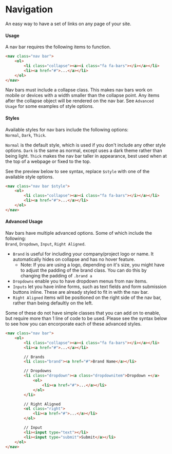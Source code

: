 # Navigation
An easy way to have a set of links on any page of your site.


#### Usage
A nav bar requires the following items to function.
```html
<nav class="nav bar">
    <ol>
        <li class="collapse"><a><i class="fa fa-bars"></i></a></li>
        <li><a href="#">...</a></li>
    </ol>
</nav>
```
Nav bars must include a collapse class. This makes nav bars work on mobile or devices with a width smaller than the collapse point. Any items after the collapse object will be rendered on the nav bar. See `Advanced Usage` for some examples of style options.

#### Styles
Available styles for nav bars include the following options:  
`Normal`, `Dark`, `Thick`.

`Normal` is the default style, which is used if you don't include any other style options. `Dark` is the same as normal, except uses a dark theme rather than being light. `Thick` makes the nav bar taller in appearance, best used when at the top of a webpage or fixed to the top.

See the preview below to see syntax, replace `$style` with one of the available style options.

```html
<nav class="nav bar $style">
    <ol>
        <li class="collapse"><a><i class="fa fa-bars"></i></a></li>
        <li><a href="#">...</a></li>
    </ol>
</nav>
```

#### Advanced Usage
Nav bars have multiple advanced options. Some of which include the following:  
`Brand`, `Dropdown`, `Input`, `Right Aligned`.

- `Brand` is useful for including your company/project logo or name. It automatically hides on collapse and has no hover feature.
    - Note: If you are using a logo, depending on it's size, you might have to adjust the padding of the brand class. You can do this by changing the padding of `.brand a`
- `Dropdowns` enable you to have dropdown menus from nav items.
- `Inputs` let you have inline forms, such as text fields and form submission buttons inline. These are already styled to fit in with the nav bar.
- `Right Aligned` items will be positioned on the right side of the nav bar, rather than being defaultly on the left.

Some of these do not have simple classes that you can add on to enable, but require more than 1 line of code to be used. Please see the syntax below to see how you can encorporate each of these advanced styles.

```html
<nav class="nav bar">
    <ol>
        <li class="collapse"><a><i class="fa fa-bars"></i></a></li>
        <li><a href="#">...</a></li>

        // Brands
        <li class="brand"><a href="#">Brand Name</a></li>

        // Dropdowns
        <li class="dropdown"><a class="dropdownitem">Dropdown ▾</a>
            <ol>
                <li><a href="#">...</a></li>
            </ol>
        </li>

        // Right Aligned
        <ol class="right">
            <li><a href="#">...</a></li>
        </ol>

        // Input
        <li><input type="text"></li>
        <li><input type="submit">Submit</a></li>
    </ol>
</nav>
```
